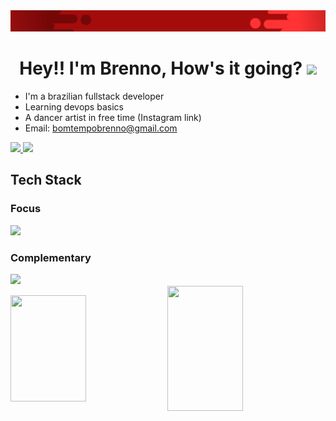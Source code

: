 <img src="https://github.com/Brennowll/Brennowll/blob/main/images/RedBanner.png">

<h1 align="center">
  Hey!! I'm Brenno, How's it going? 
  <img height="40" src="https://emoji.gg/assets/emoji/7333-parrotdance.gif">
</h1>

- I'm a brazilian fullstack developer
- Learning devops basics
- A dancer artist in free time (Instagram link)
- Email: bomtempobrenno@gmail.com



<a href="https://www.linkedin.com/in/brenno-bomtempo/">
  <img src="https://skillicons.dev/icons?i=linkedin&perline=14" />
</a>
<a href="https://www.instagram.com/brennowll/">
  <img src="https://skillicons.dev/icons?i=instagram&perline=14" />
</a>

<h2>Tech Stack</h2>

<h3>Focus</h3>
<img src="https://skillicons.dev/icons?i=typescript,react,python,django&perline=14" />

<h3>Complementary</h3>
<img src="https://skillicons.dev/icons?i=tailwind,mysql,figma,aws,linux&perline=14" />

<div>
  <img  align="center" style="width:49%;height:170px" src="https://github-readme-streak-stats.herokuapp.com?user=Brennowll&theme=dark&border_radius=4.5&mode=weekly&background=A40C0C&border=EBEBEB&ring=EBEBEB&dates=EBEBEB7C&fire=EBEBEB" />
  <img  align="center" style="width:49%;height:200px"  src="https://github-readme-stats.anuraghazra1.vercel.app/api/top-langs/?username=Brennowll&border_radius=7&langs_count=2&bg_color=A40C0C&card_width=425&theme=dark&text_color=#EBEBEB"/>
</div>
